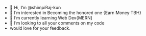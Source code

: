 - 👋 Hi, I’m @shimpiRaj-kun
- 👀 I’m interested in Becoming the honored one {Earn Money TBH}
- 🌱 I’m currently learning Web Dev{MERN}
- 💞️ I’m looking to all your comments on my code
- would love for your feedback.


<!---
shimpiRaj-kun/shimpiRaj-kun is a ✨ special ✨ repository because its `README.md` (this file) appears on your GitHub profile.
You can click the Preview link to take a look at your changes.
--->
